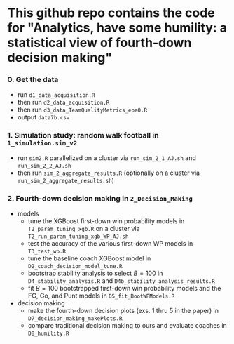 
# This github repo contains the code for "Analytics, have some humility: a statistical view of fourth-down decision making"

### 0. Get the data
* run `d1_data_acquisition.R`
* then run `d2_data_acquisition.R`
* then run `d3_data_TeamQualityMetrics_epa0.R`
* output `data7b.csv`

### 1. Simulation study: random walk football in `1_simulation.sim_v2`
* run `sim2.R` parallelized on a cluster via `run_sim_2_1_AJ.sh` and `run_sim_2_2_AJ.sh`
* then run `sim_2_aggregate_results.R` (optionally on a cluster via `run_sim_2_aggregate_results.sh`)

### 2. Fourth-down decision making in `2_Decision_Making`
* models
  * tune the XGBoost first-down win probability models in `T2_param_tuning_xgb.R` on a cluster via `T2_run_param_tuning_xgb_WP_AJ.sh`
  * test the accuracy of the various first-down WP models in `T3_test_wp.R`
  * tune the baseline coach XGBoost model in `D2_coach_decision_model_tune.R`
  * bootstrap stability analysis to select $B=100$ in `D4_stability_analysis.R` and `D4b_stability_analysis_results.R`
  * fit $B=100$ bootstrapped first-down win probability models and the FG, Go, and Punt models in `D5_fit_BootWPModels.R`
* decision making
  * make the fourth-down decision plots (exs. 1 thru 5 in the paper) in `D7_decision_making_makePlots.R`
  * compare traditional decision making to ours and evaluate coaches in `D8_humility.R`

